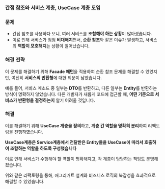 ### 간접 참조와 서비스 계층, UseCase 계층 도입

### 문제
- 간접 참조를 사용하다 보니, 여러 서비스를 **조합해야 하는 상황**이 많아졌습니다.
- 이로 인해 서비스가 점점 **비대해지**면서, **순환 참조**와 같은 이슈가 발생하고, 서비스의 **역할이 모호해지**는 상황이 일어났습니다.

### 해결 전략
이 문제를 해결하기 위해 **Facade 패턴**을 적용하여 순환 참조 문제를 해결할 수 있었지만,
여전히 **서비스의 반환형**에 대한 의문이 남았습니다.

예를 들어, 서비스 메소드 중 일부는 **DTO**를 반환하고, 다른 일부는 **Entity**를 반환하는 방식이 명확하지 않았습니다. 다른 개발자가 새롭게 코드에 접근할 때, **어떤 기준으로 서비스가 반환형을 결정하는지** 알기 어려울 것입니다.

### 해결
이를 해결하기 위해 **UseCase 계층을 정의**하고, **계층 간 역할을 명확히 분리**하여 리팩토링을 진행하였습니다.

**UseCase계층은 Service계층에서 전달받은 Entity들을 UseCase에 따라서 호출하여 조합하는 역할을 하도록 구성했습니다**

이로 인해 서비스가 수행해야 할 역할이 명확해지고, 각 계층이 담당하는 책임도 분명해졌습니다.

위와 같은 리팩토링을 통해, 애그리거트 설계와 비즈니스 로직의 복잡성을 효과적으로 해결할 수 있었습니다.